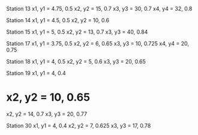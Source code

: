 
Station 13
x1, y1 = 4.75, 0.5
x2, y2 = 15, 0.7
x3, y3 = 30, 0.7
x4, y4 = 32, 0.8

Station 14
x1, y1 = 4.5, 0.5
x2, y2 = 10, 0.6

Station 15
x1, y1 = 5, 0.5
x2, y2 = 13, 0.7
x3, y3 = 40, 0.84

Station 17
x1, y1 = 3.75, 0.5
x2, y2 = 6, 0.65
x3, y3 = 10, 0.725
x4, y4 = 20, 0.75

Station 18
x1, y1 = 4, 0.5
x2, y2 = 5, 0.6
x3, y3 = 20, 0.65

Station 19
x1, y1 = 4, 0.4
# x2, y2 = 10, 0.65
x2, y2 = 14, 0.7
x3, y3 = 20, 0.77

Station 30
x1, y1 = 4, 0.4
x2, y2 = 7, 0.625
x3, y3 = 17, 0.78





